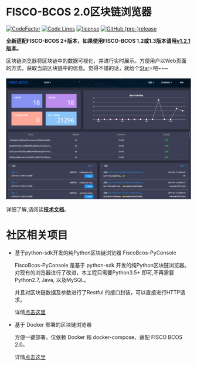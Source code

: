 # FISCO-BCOS 2.0区块链浏览器

[![CodeFactor](https://www.codefactor.io/repository/github/FISCO-BCOS/fisco-bcos-browser/badge)](https://www.codefactor.io/repository/github/FISCO-BCOS/fisco-bcos-browser)
[![Code Lines](https://tokei.rs/b1/github/FISCO-BCOS/fisco-bcos-browser?category=code)](https://github.com/FISCO-BCOS/fisco-bcos-browser)
[![license](http://img.shields.io/badge/license-Apache%20v2-blue.svg)](http://www.apache.org/licenses/)
[![GitHub (pre-)release](https://img.shields.io/github/release/FISCO-BCOS/fisco-bcos-browser/all.svg)](https://github.com/FISCO-BCOS/fisco-bcos-browser/releases)

**全新适配FISCO-BCOS 2+版本，如果使用FISCO-BCOS 1.2或1.3版本请用[v1.2.1版本](https://github.com/FISCO-BCOS/fisco-bcos-browser/releases/tag/v1.2.1)。**

区块链浏览器将区块链中的数据可视化，并进行实时展示。方便用户以Web页面的方式，获取当前区块链中的信息。觉得不错的话，就给个[Star](https://github.com/FISCO-BCOS/fisco-bcos-browser)⭐️吧~~~


![](./img/overview.png)

详细了解,请阅读[**技术文档**](https://fisco-bcos-documentation.readthedocs.io/zh_CN/latest/docs/browser/browser.html)。


# 社区相关项目

- 基于python-sdk开发的纯Python区块链浏览器 FiscoBcos-PyConsole

  FiscoBcos-PyConsole 是基于 python-sdk 开发的纯Python区块链浏览器。 对现有的浏览器进行了改进，本工程只需要Python3.5+ 即可,不再需要Python2.7, Java, 以及MySQL。

  并且对区块链数据及参数进行了Restful 的接口封装，可以直接进行HTTP请求。

  详情[点击这里](https://github.com/Wall-ee/FiscoBcos-PyConsole)

- 基于 Docker 部署的区块链浏览器

  方便一键部署，仅依赖 Docker 和 docker-compose，适配 FISCO BCOS 2.0。

  详情[点击这里](https://github.com/YoungWilliamZ/fisco-bcos-browser-docker)
